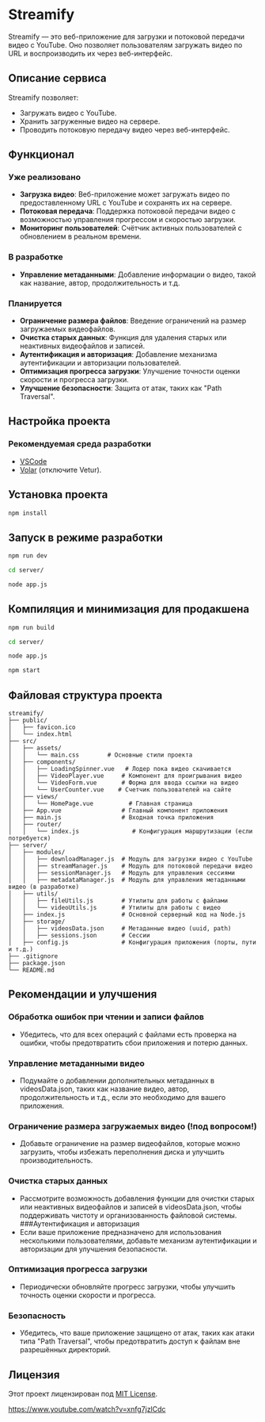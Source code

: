 # Streamify

Streamify — это веб-приложение для загрузки и потоковой передачи видео с YouTube. Оно позволяет пользователям загружать видео по URL и воспроизводить их через веб-интерфейс.

## Описание сервиса

Streamify позволяет:

- Загружать видео с YouTube.
- Хранить загруженные видео на сервере.
- Проводить потоковую передачу видео через веб-интерфейс.

## Функционал

### Уже реализовано

- **Загрузка видео**: Веб-приложение может загружать видео по предоставленному URL с YouTube и сохранять их на сервере.
- **Потоковая передача**: Поддержка потоковой передачи видео с возможностью управления прогрессом и скоростью загрузки.
- **Мониторинг пользователей**: Счётчик активных пользователей с обновлением в реальном времени.

### В разработке

- **Управление метаданными**: Добавление информации о видео, такой как название, автор, продолжительность и т.д.

### Планируется

- **Ограничение размера файлов**: Введение ограничений на размер загружаемых видеофайлов.
- **Очистка старых данных**: Функция для удаления старых или неактивных видеофайлов и записей.
- **Аутентификация и авторизация**: Добавление механизма аутентификации и авторизации пользователей.
- **Оптимизация прогресса загрузки**: Улучшение точности оценки скорости и прогресса загрузки.
- **Улучшение безопасности**: Защита от атак, таких как "Path Traversal".

## Настройка проекта

### Рекомендуемая среда разработки

- [VSCode](https://code.visualstudio.com/)
- [Volar](https://marketplace.visualstudio.com/items?itemName=Vue.volar) (отключите Vetur).

## Установка проекта

```sh
npm install
```

## Запуск в режиме разработки

```sh
npm run dev
```

```sh
cd server/
```

```sh
node app.js
```

## Компиляция и минимизация для продакшена

```sh
npm run build
```

```sh
cd server/
```

```sh
node app.js
```

```sh
npm start
```

## Файловая структура проекта

```
streamify/
├── public/
│   ├── favicon.ico
│   └── index.html
├── src/
│   ├── assets/
│   │   └── main.css        # Основные стили проекта
│   ├── components/
│   │   ├── LoadingSpinner.vue   # Лодер пока видео скачивается
│   │   ├── VideoPlayer.vue     # Компонент для проигрывания видео
│   │   └── VideoForm.vue       # Форма для ввода ссылки на видео
│   │   └── UserCounter.vue    # Счетчик пользователей на сайте
│   ├── views/
│   │   └── HomePage.vue          # Главная страница
│   ├── App.vue                 # Главный компонент приложения
│   ├── main.js                 # Входная точка приложения
│   ├── router/
│   │   └── index.js               # Конфигурация маршрутизации (если потребуется)
├── server/
│   ├── modules/
│   │   ├── downloadManager.js  # Модуль для загрузки видео с YouTube
│   │   ├── streamManager.js    # Модуль для потоковой передачи видео
│   │   ├── sessionManager.js   # Модуль для управления сессиями
│   │   ├── metadataManager.js  # Модуль для управления метаданными видео (в разработке)
│   ├── utils/
│   │   ├── fileUtils.js        # Утилиты для работы с файлами
│   │   └── videoUtils.js       # Утилиты для работы с видео
│   ├── index.js                # Основной серверный код на Node.js
│   ├── storage/
│   │   ├── videosData.json     # Метаданные видео (uuid, path)
│   │   ├── sessions.json       # Сессии
│   ├── config.js               # Конфигурация приложения (порты, пути и т.д.)
├── .gitignore
├── package.json
└── README.md
```

## Рекомендации и улучшения

### Обработка ошибок при чтении и записи файлов

- Убедитесь, что для всех операций с файлами есть проверка на ошибки, чтобы предотвратить сбои приложения и потерю данных.

### Управление метаданными видео

- Подумайте о добавлении дополнительных метаданных в videosData.json, таких как название видео, автор, продолжительность и т.д., если это необходимо для вашего приложения.

### Ограничение размера загружаемых видео (!под вопросом!)

- Добавьте ограничение на размер видеофайлов, которые можно загрузить, чтобы избежать переполнения диска и улучшить производительность.

### Очистка старых данных

- Рассмотрите возможность добавления функции для очистки старых или неактивных видеофайлов и записей в videosData.json, чтобы поддерживать чистоту и организованность файловой системы.
  ###Аутентификация и авторизация
- Если ваше приложение предназначено для использования несколькими пользователями, добавьте механизм аутентификации и авторизации для улучшения безопасности.

### Оптимизация прогресса загрузки

- Периодически обновляйте прогресс загрузки, чтобы улучшить точность оценки скорости и прогресса.

### Безопасность

- Убедитесь, что ваше приложение защищено от атак, таких как атаки типа "Path Traversal", чтобы предотвратить доступ к файлам вне разрешённых директорий.

## Лицензия

Этот проект лицензирован под [MIT License](https://mit-license.org).

https://www.youtube.com/watch?v=xnfg7jzlCdc
